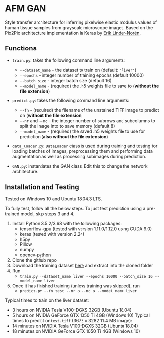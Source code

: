 # AFM GAN
Style transfer architecture for inferring pixelwise elastic modulus values of human tissue samples from grayscale microscope images. Based on the Pix2Pix architecture implementation in Keras by [Erik Linder-Norén](https://github.com/eriklindernoren/Keras-GAN/tree/master/pix2pix).

## Functions
* `train.py`: takes the following command line arguments:
	* `--dataset_name` - the dataset to train on (default: `'liver'`)
	* `--epochs` - integer number of training epochs (default 10000)
	* `--batch_size` - integer batch size (default 16)
	* `--model_name` - (required) the .h5 weights file to save to (**without the file extension**)

* `predict.py`: takes the following command line arguments:
	 * `--fn` - (required) the filename of the unstained TIFF image to predict on (**without the file extension**)
	* `--nr` and `--nc` - the integer number of subrows and subcolumns to split the image into to save memory (default 8)
	* `--model_name` - (required) the saved .h5 weights file to use for prediction (**also without the file extension**)
* `data_loader.py`: `DataLoader` class is used during training and testing for loading batches of images, preprocessing them and performing data augmentation as well as processing subimages during prediction.
* `GAN.py`: instantiates the GAN class. Edit this to change the network architecture.

## Installation and Testing
Tested on Windows 10 and Ubuntu 18.04.3 LTS.

To fully test, follow all the below steps. To just test prediction using a pre-trained model, skip steps 3 and 4.
1. Install Python 3.5.2/3.68 with the following packages:
	* tensorflow-gpu (tested with version 1.11.0/1.12.0 using CUDA 9.0)
	* keras (tested with version 2.24)
	* h5py
	* Pillow
	* numpy
	* opencv-python
2. Clone the github repo
3. Download the training dataset [here](https://weiss-develop.cs.ucl.ac.uk/afm-liver-tissue-data/training_data.zip) and extract into the cloned folder
4. Run
	* `train.py --dataset_name liver --epochs 10000 --batch_size 16 --model_name liver`
5. Once it has finished training (unless training was skipped), run
	* `predict.py --fn test --nr 8 --nc 8 --model_name liver`

Typical times to train on the liver dataset:
* 3 hours on NVIDIA Tesla V100-DGXS 32GB (Ubuntu 18.04)
* 5 hours on NVIDIA GeForce GTX 1050 Ti 4GB (Windows 10)
Typical times to predict on`test.tiff` (3672 x 3282 11.4 MB image):
* 14 minutes on NVIDIA Tesla V100-DGXS 32GB (Ubuntu 18.04)
* 18 minutes on NVIDIA GeForce GTX 1050 Ti 4GB (Windows 10)
